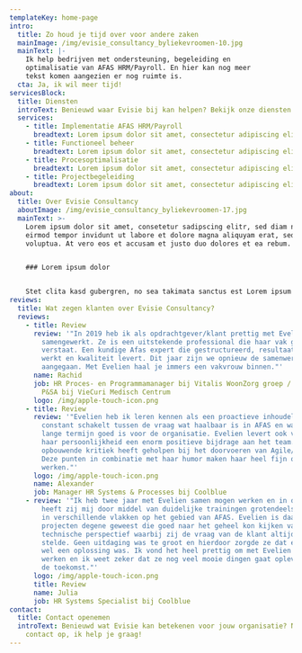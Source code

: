 ```yaml
---
templateKey: home-page
intro:
  title: Zo houd je tijd over voor andere zaken
  mainImage: /img/evisie_consultancy_byliekevroomen-10.jpg
  mainText: |-
    Ik help bedrijven met ondersteuning, begeleiding en
    optimalisatie van AFAS HRM/Payroll. En hier kan nog meer
    tekst komen aangezien er nog ruimte is.
  cta: Ja, ik wil meer tijd!
servicesBlock:
  title: Diensten
  introText: Benieuwd waar Evisie bij kan helpen? Bekijk onze diensten!
  services:
    - title: Implementatie AFAS HRM/Payroll
      breadtext: Lorem ipsum dolor sit amet, consectetur adipiscing elit.
    - title: Functioneel beheer
      breadtext: Lorem ipsum dolor sit amet, consectetur adipiscing elit.
    - title: Procesoptimalisatie
      breadtext: Lorem ipsum dolor sit amet, consectetur adipiscing elit.
    - title: Projectbegeleiding
      breadtext: Lorem ipsum dolor sit amet, consectetur adipiscing elit.
about:
  title: Over Evisie Consultancy
  aboutImage: /img/evisie_consultancy_byliekevroomen-17.jpg
  mainText: >-
    Lorem ipsum dolor sit amet, consetetur sadipscing elitr, sed diam nonumy
    eirmod tempor invidunt ut labore et dolore magna aliquyam erat, sed diam
    voluptua. At vero eos et accusam et justo duo dolores et ea rebum.


    ### Lorem ipsum dolor


    Stet clita kasd gubergren, no sea takimata sanctus est Lorem ipsum dolor sit amet. Lorem ipsum dolor sit amet, consetetur sadipscing elitr, sed diam nonumy eirmod tempor invidunt ut labore et dolore magna aliquyam erat, sed diam voluptua. At vero eos et accusam et justo duo dolores et ea rebum. Stet clita kasd gubergren, no sea takimata sanctus est Lorem ipsum dolor sit amet.
reviews:
  title: Wat zegen klanten over Evisie Consultancy?
  reviews:
    - title: Review
      review: '"In 2019 heb ik als opdrachtgever/klant prettig met Evelien
        samengewerkt. Ze is een uitstekende professional die haar vak goed
        verstaat. Een kundige Afas expert die gestructureerd, resultaatgericht
        werkt en kwaliteit levert. Dit jaar zijn we opnieuw de samenwerking
        aangegaan. Met Evelien haal je immers een vakvrouw binnen."'
      name: Rachid
      job: HR Proces- en Programmamanager bij Vitalis WoonZorg groep / Voormalig Hoofd
        P&SA bij VieCuri Medisch Centrum
      logo: /img/apple-touch-icon.png
    - title: Review
      review: '"Evelien heb ik leren kennen als een proactieve inhoudelijk expert die
        constant schakelt tussen de vraag wat haalbaar is in AFAS en wat op
        lange termijn goed is voor de organisatie. Evelien levert ook vanuit
        haar persoonlijkheid een enorm positieve bijdrage aan het team. De
        opbouwende kritiek heeft geholpen bij het doorvoeren van Agile/Scrum.
        Deze punten in combinatie met haar humor maken haar heel fijn om mee te
        werken."'
      logo: /img/apple-touch-icon.png
      name: Alexander
      job: Manager HR Systems & Processes bij Coolblue
    - review: '"Ik heb twee jaar met Evelien samen mogen werken en in die twee jaar
        heeft zij mij door middel van duidelijke trainingen grotendeels opgeleid
        in verschillende vlakken op het gebied van AFAS. Evelien is daarnaast in
        projecten degene geweest die goed naar het geheel kon kijken vanuit het
        technische perspectief waarbij zij de vraag van de klant altijd voorop
        stelde. Geen uitdaging was te groot en hierdoor zorgde ze dat er altijd
        wel een oplossing was. Ik vond het heel prettig om met Evelien samen te
        werken en ik weet zeker dat ze nog veel mooie dingen gaat opleveren in
        de toekomst."'
      logo: /img/apple-touch-icon.png
      title: Review
      name: Julia
      job: HR Systems Specialist bij Coolblue
contact:
  title: Contact openemen
  introText: Benieuwd wat Evisie kan betekenen voor jouw organisatie? Neem dan
    contact op, ik help je graag!
---
```

